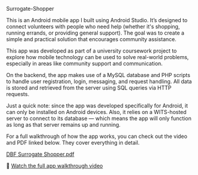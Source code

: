 Surrogate-Shopper

This is an Android mobile app I built using Android Studio. It’s designed to connect volunteers with people who need help (whether it's shopping, running errands, or providing general support). The goal was to create a simple and practical solution that encourages community assistance.

This app was developed as part of a university coursework project to explore how mobile technology can be used to solve real-world problems, especially in areas like community support and communication.

On the backend, the app makes use of a MySQL database and PHP scripts to handle user registration, login, messaging, and request handling. All data is stored and retrieved from the server using SQL queries via HTTP requests.

Just a quick note: since the app was developed specifically for Android, it can only be installed on Android devices. Also, it relies on a WITS-hosted server to connect to its database — which means the app will only function as long as that server remains up and running.

For a full walkthrough of how the app works, you can check out the video and PDF linked below. They cover everything in detail.  

[DBF Surrogate Shopper.pdf](https://github.com/user-attachments/files/20638918/DBF.Surrogate.Shopper.pdf)  

🎥 [Watch the full app walkthrough video](https://youtu.be/1raT65YqhSo)


